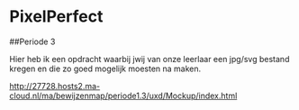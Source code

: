 # PixelPerfect

##Periode 3

Hier heb ik een opdracht waarbij jwij van onze leerlaar een jpg/svg bestand kregen en die zo goed mogelijk moesten na maken.

http://27728.hosts2.ma-cloud.nl/ma/bewijzenmap/periode1.3/uxd/Mockup/index.html
